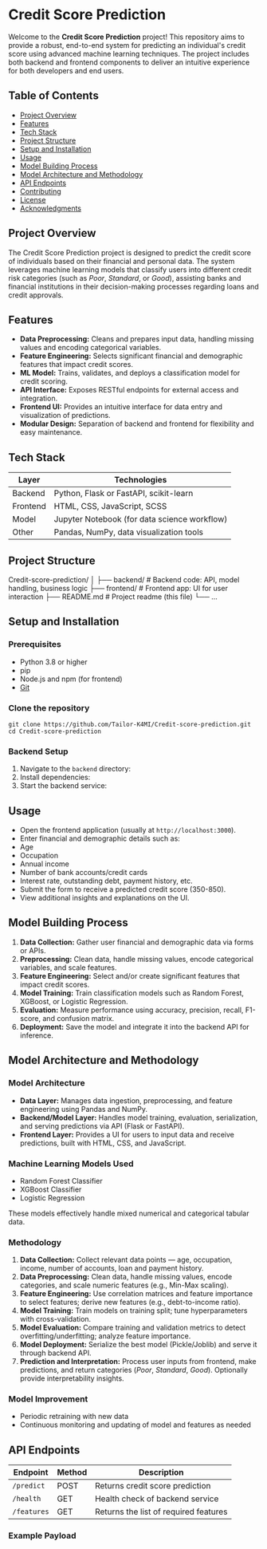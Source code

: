# Credit Score Prediction

Welcome to the **Credit Score Prediction** project! This repository aims to provide a robust, end-to-end system for predicting an individual's credit score using advanced machine learning techniques. The project includes both backend and frontend components to deliver an intuitive experience for both developers and end users.

## Table of Contents

- [Project Overview](#project-overview)
- [Features](#features)
- [Tech Stack](#tech-stack)
- [Project Structure](#project-structure)
- [Setup and Installation](#setup-and-installation)
- [Usage](#usage)
- [Model Building Process](#model-building-process)
- [Model Architecture and Methodology](#model-architecture-and-methodology)
- [API Endpoints](#api-endpoints)
- [Contributing](#contributing)
- [License](#license)
- [Acknowledgments](#acknowledgments)

## Project Overview

The Credit Score Prediction project is designed to predict the credit score of individuals based on their financial and personal data. The system leverages machine learning models that classify users into different credit risk categories (such as *Poor*, *Standard*, or *Good*), assisting banks and financial institutions in their decision-making processes regarding loans and credit approvals.

## Features

- **Data Preprocessing:** Cleans and prepares input data, handling missing values and encoding categorical variables.
- **Feature Engineering:** Selects significant financial and demographic features that impact credit scores.
- **ML Model:** Trains, validates, and deploys a classification model for credit scoring.
- **API Interface:** Exposes RESTful endpoints for external access and integration.
- **Frontend UI:** Provides an intuitive interface for data entry and visualization of predictions.
- **Modular Design:** Separation of backend and frontend for flexibility and easy maintenance.

## Tech Stack

| Layer         | Technologies                            |
|---------------|----------------------------------------|
| Backend       | Python, Flask or FastAPI, scikit-learn |
| Frontend      | HTML, CSS, JavaScript, SCSS            |
| Model         | Jupyter Notebook (for data science workflow) |
| Other         | Pandas, NumPy, data visualization tools|

## Project Structure

Credit-score-prediction/
│
├── backend/ # Backend code: API, model handling, business logic
├── frontend/ # Frontend app: UI for user interaction
├── README.md # Project readme (this file)
└── ...


## Setup and Installation

### Prerequisites

- Python 3.8 or higher
- pip
- Node.js and npm (for frontend)
- [Git](https://git-scm.com/)

### Clone the repository

````http
git clone https://github.com/Tailor-K4MI/Credit-score-prediction.git
cd Credit-score-prediction
````

### Backend Setup

1. Navigate to the `backend` directory:
2. Install dependencies:
3. Start the backend service:



## Usage

- Open the frontend application (usually at `http://localhost:3000`).
- Enter financial and demographic details such as:
- Age
- Occupation
- Annual income
- Number of bank accounts/credit cards
- Interest rate, outstanding debt, payment history, etc.
- Submit the form to receive a predicted credit score  (350-850).
- View additional insights and explanations on the UI.

## Model Building Process

1. **Data Collection:** Gather user financial and demographic data via forms or APIs.
2. **Preprocessing:** Clean data, handle missing values, encode categorical variables, and scale features.
3. **Feature Engineering:** Select and/or create significant features that impact credit scores.
4. **Model Training:** Train classification models such as Random Forest, XGBoost, or Logistic Regression.
5. **Evaluation:** Measure performance using accuracy, precision, recall, F1-score, and confusion matrix.
6. **Deployment:** Save the model and integrate it into the backend API for inference.

## Model Architecture and Methodology

### Model Architecture

- **Data Layer:** Manages data ingestion, preprocessing, and feature engineering using Pandas and NumPy.
- **Backend/Model Layer:** Handles model training, evaluation, serialization, and serving predictions via API (Flask or FastAPI).
- **Frontend Layer:** Provides a UI for users to input data and receive predictions, built with HTML, CSS, and JavaScript.

### Machine Learning Models Used

- Random Forest Classifier
- XGBoost Classifier
- Logistic Regression

These models effectively handle mixed numerical and categorical tabular data.

### Methodology

1. **Data Collection:** Collect relevant data points — age, occupation, income, number of accounts, loan and payment history.
2. **Data Preprocessing:** Clean data, handle missing values, encode categories, and scale numeric features (e.g., Min-Max scaling).
3. **Feature Engineering:** Use correlation matrices and feature importance to select features; derive new features (e.g., debt-to-income ratio).
4. **Model Training:** Train models on training split; tune hyperparameters with cross-validation.
5. **Model Evaluation:** Compare training and validation metrics to detect overfitting/underfitting; analyze feature importance.
6. **Model Deployment:** Serialize the best model (Pickle/Joblib) and serve it through backend API.
7. **Prediction and Interpretation:** Process user inputs from frontend, make predictions, and return categories (*Poor*, *Standard*, *Good*). Optionally provide interpretability insights.

### Model Improvement

- Periodic retraining with new data
- Continuous monitoring and updating of model and features as needed

## API Endpoints

| Endpoint     | Method | Description                       |
|--------------|--------|---------------------------------|
| `/predict`   | POST   | Returns credit score prediction  |
| `/health`    | GET    | Health check of backend service  |
| `/features`  | GET    | Returns the list of required features |

### Example Payload

